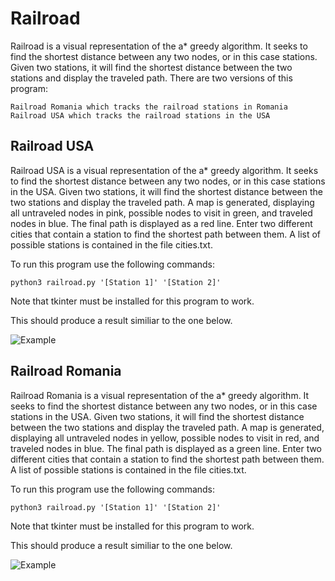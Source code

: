 # Railroad

Railroad is a visual representation of the a* greedy algorithm.  It seeks to find the shortest distance between any two nodes, or in this case stations.  Given two stations, it will find the shortest distance between the two stations and display the traveled path.
There are two versions of this program:  

    Railroad Romania which tracks the railroad stations in Romania
    Railroad USA which tracks the railroad stations in the USA

## Railroad USA
 
Railroad USA is a visual representation of the a* greedy algorithm.  It seeks to find the shortest distance between any two nodes, or in this case stations in the USA.  Given two stations, it will find the shortest distance between the two stations and display the traveled path.  A map is generated, displaying all untraveled nodes in pink, possible nodes to visit in green, and traveled nodes in blue.  The final path is displayed as a red line.  Enter two different cities that contain a station to find the shortest path between them.  A list of possible stations is contained in the file cities.txt.  

  To run this program use the following commands:

    python3 railroad.py '[Station 1]' '[Station 2]'

  Note that tkinter must be installed for this program to work.
  
  This should produce a result similiar to the one below.

![Example](https://raw.githubusercontent.com/z-ng/Artificial_Intelligence/main/Railroad/RailroadUSA/example.gif)

## Railroad Romania

Railroad Romania is a visual representation of the a* greedy algorithm.  It seeks to find the shortest distance between any two nodes, or in this case stations in the USA.  Given two stations, it will find the shortest distance between the two stations and display the traveled path.  A map is generated, displaying all untraveled nodes in yellow, possible nodes to visit in red, and traveled nodes in blue.  The final path is displayed as a green line.  Enter two different cities that contain a station to find the shortest path between them.  A list of possible stations is contained in the file cities.txt.  

  To run this program use the following commands:

    python3 railroad.py '[Station 1]' '[Station 2]'

  Note that tkinter must be installed for this program to work.
  
  This should produce a result similiar to the one below.
 
![Example](https://raw.githubusercontent.com/z-ng/Artificial_Intelligence/main/Railroad/RailroadRomania/example.png)
